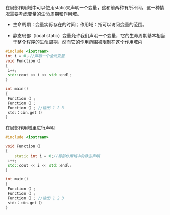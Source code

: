 在局部作用域中可以使用static来声明一个变量，这和前两种有所不同。这一种情况需要考虑变量的生命周期和作用域。

- 生命周期：变量实际存在的时间；作用域：指可以访问变量的范围。

- 静态局部（local static）变量允许我们声明一个变量，它的生命周期基本相当于整个程序的生命周期，然而它的作用范围被限制在这个作用域内

```c++
#include <iostream>
int i = 0；//声明一个全局变量
void Function（）
{ 
 i++;
 std::cout << i << std::endl;
}

int main()
{
 Function（）;
 Function（）;
 Function（）; //输出 1 2 3
 std:：cin.get（）
}
```

在局部作用域里进行声明
```c++
#include <iostream>

void Function（）
{ 
    static int i = 0;//局部作用域中的静态声明
 i++;
 std::cout << i << std::endl;
}

int main()
{
 Function（）;
 Function（）;
 Function（）; //输出 1 2 3
 std:：cin.get（）
}
```
